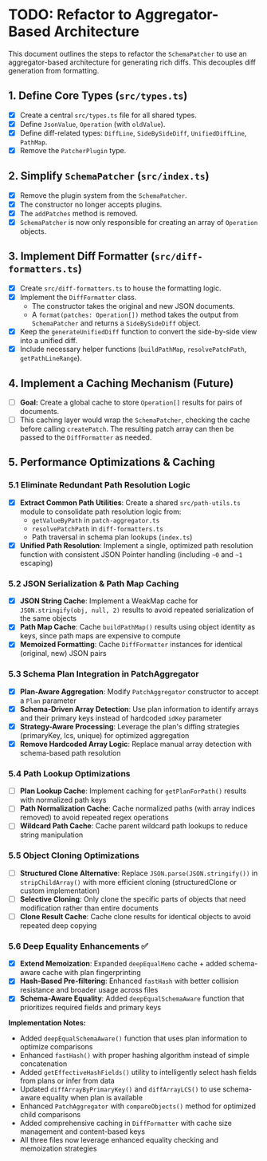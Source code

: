 # TODO: Refactor to Aggregator-Based Architecture

This document outlines the steps to refactor the `SchemaPatcher` to use an aggregator-based architecture for generating rich diffs. This decouples diff generation from formatting.

## 1. Define Core Types (`src/types.ts`)

- [x] Create a central `src/types.ts` file for all shared types.
- [x] Define `JsonValue`, `Operation` (with `oldValue`).
- [x] Define diff-related types: `DiffLine`, `SideBySideDiff`, `UnifiedDiffLine`, `PathMap`.
- [x] Remove the `PatcherPlugin` type.

## 2. Simplify `SchemaPatcher` (`src/index.ts`)

- [x] Remove the plugin system from the `SchemaPatcher`.
- [x] The constructor no longer accepts plugins.
- [x] The `addPatches` method is removed.
- [x] `SchemaPatcher` is now only responsible for creating an array of `Operation` objects.

## 3. Implement Diff Formatter (`src/diff-formatters.ts`)

- [x] Create `src/diff-formatters.ts` to house the formatting logic.
- [x] Implement the `DiffFormatter` class.
  - The constructor takes the original and new JSON documents.
  - A `format(patches: Operation[])` method takes the output from `SchemaPatcher` and returns a `SideBySideDiff` object.
- [x] Keep the `generateUnifiedDiff` function to convert the side-by-side view into a unified diff.
- [x] Include necessary helper functions (`buildPathMap`, `resolvePatchPath`, `getPathLineRange`).

## 4. Implement a Caching Mechanism (Future)

- [ ] **Goal:** Create a global cache to store `Operation[]` results for pairs of documents.
- [ ] This caching layer would wrap the `SchemaPatcher`, checking the cache before calling `createPatch`. The resulting patch array can then be passed to the `DiffFormatter` as needed.

## 5. Performance Optimizations & Caching

### 5.1 Eliminate Redundant Path Resolution Logic
- [x] **Extract Common Path Utilities**: Create a shared `src/path-utils.ts` module to consolidate path resolution logic from:
  - `getValueByPath` in `patch-aggregator.ts`
  - `resolvePatchPath` in `diff-formatters.ts` 
  - Path traversal in schema plan lookups (`index.ts`)
- [x] **Unified Path Resolution**: Implement a single, optimized path resolution function with consistent JSON Pointer handling (including `~0` and `~1` escaping)

### 5.2 JSON Serialization & Path Map Caching
- [x] **JSON String Cache**: Implement a WeakMap cache for `JSON.stringify(obj, null, 2)` results to avoid repeated serialization of the same objects
- [x] **Path Map Cache**: Cache `buildPathMap()` results using object identity as keys, since path maps are expensive to compute
- [x] **Memoized Formatting**: Cache `DiffFormatter` instances for identical (original, new) JSON pairs

### 5.3 Schema Plan Integration in PatchAggregator
- [x] **Plan-Aware Aggregation**: Modify `PatchAggregator` constructor to accept a `Plan` parameter
- [x] **Schema-Driven Array Detection**: Use plan information to identify arrays and their primary keys instead of hardcoded `idKey` parameter
- [x] **Strategy-Aware Processing**: Leverage the plan's diffing strategies (primaryKey, lcs, unique) for optimized aggregation
- [x] **Remove Hardcoded Array Logic**: Replace manual array detection with schema-based path resolution

### 5.4 Path Lookup Optimizations  
- [ ] **Plan Lookup Cache**: Implement caching for `getPlanForPath()` results with normalized path keys
- [ ] **Path Normalization Cache**: Cache normalized paths (with array indices removed) to avoid repeated regex operations
- [ ] **Wildcard Path Cache**: Cache parent wildcard path lookups to reduce string manipulation

### 5.5 Object Cloning Optimizations
- [ ] **Structured Clone Alternative**: Replace `JSON.parse(JSON.stringify())` in `stripChildArray()` with more efficient cloning (structuredClone or custom implementation)
- [ ] **Selective Cloning**: Only clone the specific parts of objects that need modification rather than entire documents
- [ ] **Clone Result Cache**: Cache clone results for identical objects to avoid repeated deep copying

### 5.6 Deep Equality Enhancements ✅
- [x] **Extend Memoization**: Expanded `deepEqualMemo` cache + added schema-aware cache with plan fingerprinting
- [x] **Hash-Based Pre-filtering**: Enhanced `fastHash` with better collision resistance and broader usage across files
- [x] **Schema-Aware Equality**: Added `deepEqualSchemaAware` function that prioritizes required fields and primary keys

**Implementation Notes:**
- Added `deepEqualSchemaAware()` function that uses plan information to optimize comparisons
- Enhanced `fastHash()` with proper hashing algorithm instead of simple concatenation
- Added `getEffectiveHashFields()` utility to intelligently select hash fields from plans or infer from data
- Updated `diffArrayByPrimaryKey()` and `diffArrayLCS()` to use schema-aware equality when plan is available
- Enhanced `PatchAggregator` with `compareObjects()` method for optimized child comparisons
- Added comprehensive caching in `DiffFormatter` with cache size management and content-based keys
- All three files now leverage enhanced equality checking and memoization strategies 